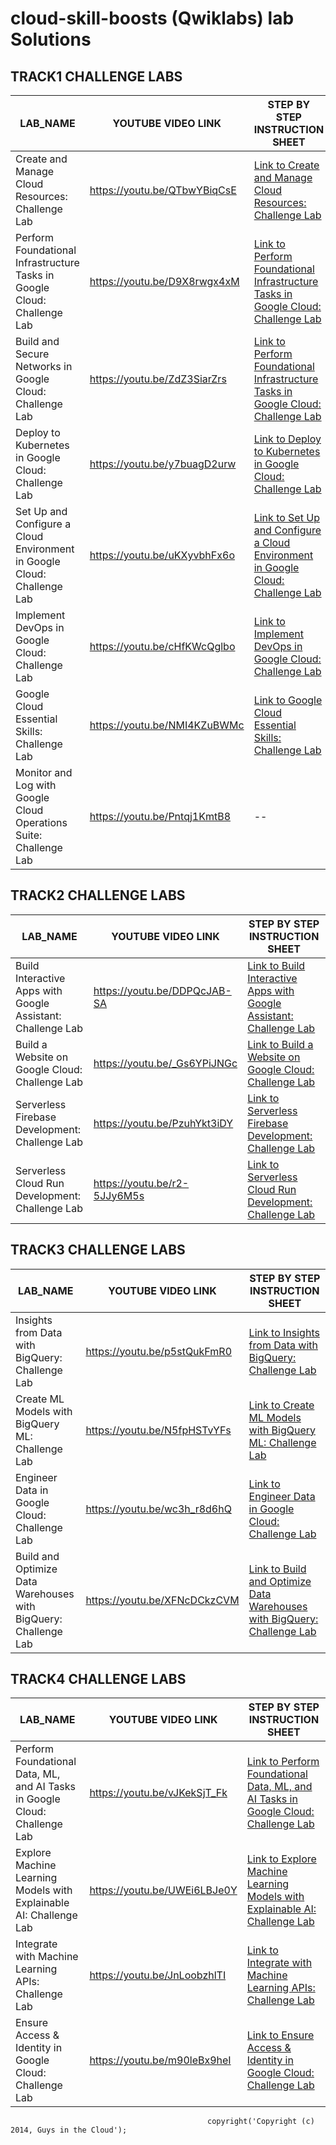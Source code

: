 # cloud-skill-boosts (Qwiklabs) lab Solutions 

## TRACK1 CHALLENGE LABS



|  LAB_NAME |YOUTUBE VIDEO LINK | STEP BY STEP INSTRUCTION SHEET |
| --------------- | --------------- | --------------- |
| Create and Manage Cloud Resources: Challenge Lab | https://youtu.be/QTbwYBiqCsE | [Link to Create and Manage Cloud Resources: Challenge Lab](https://github.com/guys-in-the-cloud/cloud-skill-boosts/blob/main/Challenge-labs/Create%20and%20Manage%20Cloud%20Resources%20Challenge%20Lab.md) |
| Perform Foundational Infrastructure Tasks in Google Cloud: Challenge Lab | https://youtu.be/D9X8rwgx4xM |[Link to Perform Foundational Infrastructure Tasks in Google Cloud: Challenge Lab](https://github.com/guys-in-the-cloud/cloud-skill-boosts/blob/main/Challenge-labs/Perform%20Foundational%20Infrastructure%20Tasks%20in%20Google%20Cloud:%20Challenge%20Lab/Perform%20Foundational%20Infrastructure%20Tasks%20in%20Google%20Cloud:%20Challenge%20Lab.md)  |
| Build and Secure Networks in Google Cloud: Challenge Lab |https://youtu.be/ZdZ3SiarZrs|[Link to Perform Foundational Infrastructure Tasks in Google Cloud: Challenge Lab](https://github.com/guys-in-the-cloud/cloud-skill-boosts/blob/main/Challenge-labs/Build%20and%20Secure%20Networks%20in%20Google%20Cloud:%20Challenge%20Lab.md) |
| Deploy to Kubernetes in Google Cloud: Challenge Lab |https://youtu.be/y7buagD2urw|[Link to Deploy to Kubernetes in Google Cloud: Challenge Lab](https://github.com/guys-in-the-cloud/cloud-skill-boosts/blob/main/Challenge-labs/Deploy%20to%20Kubernetes%20in%20Google%20Cloud:%20Challenge%20Lab.md) |
|Set Up and Configure a Cloud Environment in Google Cloud: Challenge Lab |https://youtu.be/uKXyvbhFx6o|[Link to Set Up and Configure a Cloud Environment in Google Cloud: Challenge Lab](https://github.com/guys-in-the-cloud/cloud-skill-boosts/blob/main/Challenge-labs/Set%20Up%20and%20Configure%20a%20Cloud%20Environment%20in%20Google%20Cloud:%20Challenge%20Lab.md) |
|Implement DevOps in Google Cloud: Challenge Lab |https://youtu.be/cHfKWcQglbo|[Link to Implement DevOps in Google Cloud: Challenge Lab](https://github.com/guys-in-the-cloud/cloud-skill-boosts/blob/main/Challenge-labs/Implement%20DevOps%20in%20Google%20Cloud.md) |
|Google Cloud Essential Skills: Challenge Lab |https://youtu.be/NMI4KZuBWMc|[Link to Google Cloud Essential Skills: Challenge Lab](https://github.com/guys-in-the-cloud/cloud-skill-boosts/blob/main/Challenge-labs/Google%20Cloud%20Essential%20Skills:%20Challenge%20Lab.md) |
|Monitor and Log with Google Cloud Operations Suite: Challenge Lab |https://youtu.be/Pntqj1KmtB8|--|

## TRACK2 CHALLENGE LABS

|  LAB_NAME |YOUTUBE VIDEO LINK | STEP BY STEP INSTRUCTION SHEET |
| --------------- | --------------- | --------------- |
| Build Interactive Apps with Google Assistant: Challenge Lab |https://youtu.be/DDPQcJAB-SA| [Link to Build Interactive Apps with Google Assistant: Challenge Lab ](https://github.com/guys-in-the-cloud/cloud-skill-boosts/tree/main/Challenge-labs/Build%20Interactive%20Apps%20with%20Google%20Assistant:%20Challenge%20Lab) |
| Build a Website on Google Cloud: Challenge Lab |https://youtu.be/_Gs6YPiJNGc| [Link to Build a Website on Google Cloud: Challenge Lab](https://github.com/guys-in-the-cloud/cloud-skill-boosts/blob/main/Challenge-labs/Build%20a%20Website%20on%20Google%20Cloud:%20Challenge%20Lab.md) |
| Serverless Firebase Development: Challenge Lab|https://youtu.be/PzuhYkt3iDY| [Link to Serverless Firebase Development: Challenge Lab](https://github.com/guys-in-the-cloud/cloud-skill-boosts/blob/main/Challenge-labs/Serverless%20Firebase%20Development.md) |
| Serverless Cloud Run Development: Challenge Lab|https://youtu.be/r2-5JJy6M5s| [Link to Serverless Cloud Run Development: Challenge Lab](https://github.com/guys-in-the-cloud/cloud-skill-boosts/blob/main/Challenge-labs/Serverless%20Cloud%20Run%20Development:%20Challenge%20Lab.md) |


## TRACK3 CHALLENGE LABS
|  LAB_NAME |YOUTUBE VIDEO LINK | STEP BY STEP INSTRUCTION SHEET |
| --------------- | --------------- | --------------- |
| Insights from Data with BigQuery: Challenge Lab |https://youtu.be/p5stQukFmR0| [Link to Insights from Data with BigQuery: Challenge Lab](https://github.com/guys-in-the-cloud/cloud-skill-boosts/blob/main/Challenge-labs/Insights%20From%20Data%20With%20Bigquery%20Challenge%20Lab.md) |
| Create ML Models with BigQuery ML: Challenge Lab |https://youtu.be/N5fpHSTvYFs| [Link to Create ML Models with BigQuery ML: Challenge Lab](https://github.com/guys-in-the-cloud/cloud-skill-boosts/blob/main/Challenge-labs/Create%20ML%20Models%20with%20BigQuery%20ML.md) |
| Engineer Data in Google Cloud: Challenge Lab|https://youtu.be/wc3h_r8d6hQ| [Link to Engineer Data in Google Cloud: Challenge Lab](https://github.com/guys-in-the-cloud/cloud-skill-boosts/blob/main/Challenge-labs/Engineer%20Data%20in%20Google%20Cloud:%20Challenge%20Lab.md) |
|Build and Optimize Data Warehouses with BigQuery: Challenge Lab|https://youtu.be/XFNcDCkzCVM| [Link to Build and Optimize Data Warehouses with BigQuery: Challenge Lab](https://github.com/guys-in-the-cloud/cloud-skill-boosts/blob/main/Challenge-labs/Build%20and%20Optimize%20Data%20Warehouses%20with%20BigQuery:%20Challenge%20Lab.md) |


## TRACK4 CHALLENGE LABS

|  LAB_NAME |YOUTUBE VIDEO LINK | STEP BY STEP INSTRUCTION SHEET |
| --------------- | --------------- | --------------- |
| Perform Foundational Data, ML, and AI Tasks in Google Cloud: Challenge Lab |https://youtu.be/vJKekSjT_Fk| [Link to Perform Foundational Data, ML, and AI Tasks in Google Cloud: Challenge Lab](https://github.com/guys-in-the-cloud/cloud-skill-boosts/blob/main/Challenge-labs/Perform%20Foundational%20Data%2C%20ML%2C%20and%20AI%20Tasks%20in%20Google%20Cloud:%20Challenge%20Lab/Perform%20Foundational%20Data%2C%20ML%2C%20and%20AI%20Tasks%20in%20Google%20Cloud:%20Challenge%20Lab.md) |
| Explore Machine Learning Models with Explainable AI: Challenge Lab |https://youtu.be/UWEi6LBJe0Y| [Link to Explore Machine Learning Models with Explainable AI: Challenge Lab](https://github.com/guys-in-the-cloud/cloud-skill-boosts/blob/main/Challenge-labs/Explore%20Machine%20Learning%20Models%20With%20Explainable.md) |
| Integrate with Machine Learning APIs: Challenge Lab|https://youtu.be/JnLoobzhlTI| [Link to Integrate with Machine Learning APIs: Challenge Lab](https://github.com/guys-in-the-cloud/cloud-skill-boosts/blob/main/Challenge-labs/Integrate%20with%20Machine%20Learning%20APIs:%20Challenge%20Lab/Integrate%20with%20Machine%20Learning%20APIs:%20Challenge%20Lab.md) |
|Ensure Access & Identity in Google Cloud: Challenge Lab|https://youtu.be/m90leBx9heI| [Link to Ensure Access & Identity in Google Cloud: Challenge Lab](https://github.com/guys-in-the-cloud/cloud-skill-boosts/blob/main/Challenge-labs/Ensure%20Access%20%26%20Identity%20in%20Google%20Cloud:%20Challenge%20Lab/Ensure%20Access%20%26%20Identity%20in%20Google%20Cloud:%20Challenge%20Lab.md) |


                                                copyright('Copyright (c) 2014, Guys in the Cloud');
